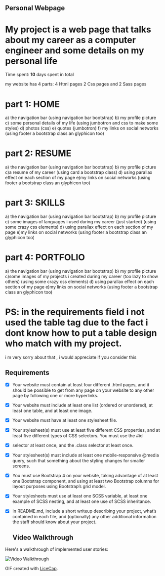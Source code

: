 ## Personal Webpage

# My project is a web page that talks about my career as a computer engineer and some details on my personal life

Time spent: **10** days spent in total

my website has 4 parts: 4 Html pages 2 Css pages and 2 Sass pages

# part 1: HOME
a) the navigation bar (using navigation bar bootstrap)
b) my profile picture
c) some personal details of my life (using jumbotron and css to make some styles)
d) photos (css)
e) quotes (jumbotron)
f) my links on social networks (using footer a bootstrap class an glyphicon too)


# part 2: RESUME
a) the navigation bar (using navigation bar bootstrap)
b) my profile picture
c)a resume of my career (using card a bootstrap class)
d) using parallax effect on each section of my page
e)my links on social networks (using footer a bootstrap class an glyphicon too)

# part 3: SKILLS
a) the navigation bar (using navigation bar bootstrap)
b) my profile picture
c) some images of languages i used during my career (just started) (using some crazy css elements)
d) using parallax effect on each section of my page
e)my links on social networks (using footer a bootstrap class an glyphicon too)

# part 4: PORTFOLIO
a) the navigation bar (using navigation bar bootstrap)
b) my profile picture
c)some images of my projects i created during my career (too lazy to show others) (using some crazy css elements)
d) using parallax effect on each section of my page
e)my links on social networks (using footer a bootstrap class an glyphicon too)


# PS: in the requirements field i not used the table tag due to the fact i dont know how to put a table design who match with my project.
  i m very sorry about that , i would appreciate  if you consider this 


  ## Requirements

* [X] Your website must contain at least four different .html pages, and it should be possible to get from any page on your website to any other page by following one or more hyperlinks.
* [X] Your website must include at least one list (ordered or unordered), at least one table, and at least one image.
* [X] Your website must have at least one stylesheet file.
* [X] Your stylesheet(s) must use at least five different CSS properties, and at least five different types of CSS selectors. You must use the #id 
* [X] selector at least once, and the .class selector at least once.
* [X] Your stylesheet(s) must include at least one mobile-responsive @media query, such that something about the styling changes for smaller screens.
* [X] You must use Bootstrap 4 on your website, taking advantage of at least one Bootstrap component, and using at least two Bootstrap columns for layout purposes using Bootstrap’s grid model.
* [X] Your stylesheets must use at least one SCSS variable, at least one example of SCSS nesting, and at least one use of SCSS inheritance.
* [X] In README.md, include a short writeup describing your project, what’s contained in each file, and (optionally) any other additional information the staff should know about your project.


  ## Video Walkthrough

Here's a walkthrough of implemented user stories:

<img src='walkthrough.gif' width='' alt='Video Walkthrough' />

GIF created with [LiceCap](http://www.cockos.com/licecap/).